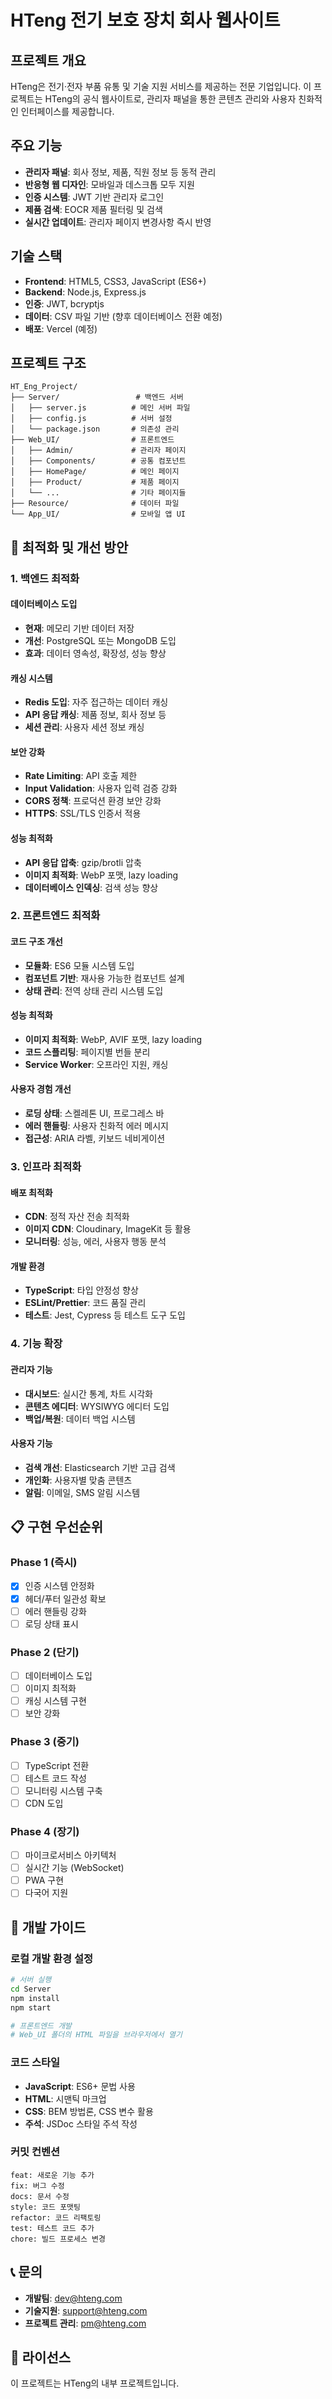 # HTeng 전기 보호 장치 회사 웹사이트

## 프로젝트 개요
HTeng은 전기·전자 부품 유통 및 기술 지원 서비스를 제공하는 전문 기업입니다. 이 프로젝트는 HTeng의 공식 웹사이트로, 관리자 패널을 통한 콘텐츠 관리와 사용자 친화적인 인터페이스를 제공합니다.

## 주요 기능
- **관리자 패널**: 회사 정보, 제품, 직원 정보 등 동적 관리
- **반응형 웹 디자인**: 모바일과 데스크톱 모두 지원
- **인증 시스템**: JWT 기반 관리자 로그인
- **제품 검색**: EOCR 제품 필터링 및 검색
- **실시간 업데이트**: 관리자 페이지 변경사항 즉시 반영

## 기술 스택
- **Frontend**: HTML5, CSS3, JavaScript (ES6+)
- **Backend**: Node.js, Express.js
- **인증**: JWT, bcryptjs
- **데이터**: CSV 파일 기반 (향후 데이터베이스 전환 예정)
- **배포**: Vercel (예정)

## 프로젝트 구조
```
HT_Eng_Project/
├── Server/                 # 백엔드 서버
│   ├── server.js          # 메인 서버 파일
│   ├── config.js          # 서버 설정
│   └── package.json       # 의존성 관리
├── Web_UI/                # 프론트엔드
│   ├── Admin/             # 관리자 페이지
│   ├── Components/        # 공통 컴포넌트
│   ├── HomePage/          # 메인 페이지
│   ├── Product/           # 제품 페이지
│   └── ...                # 기타 페이지들
├── Resource/              # 데이터 파일
└── App_UI/                # 모바일 앱 UI
```

## 🚀 최적화 및 개선 방안

### 1. 백엔드 최적화
#### 데이터베이스 도입
- **현재**: 메모리 기반 데이터 저장
- **개선**: PostgreSQL 또는 MongoDB 도입
- **효과**: 데이터 영속성, 확장성, 성능 향상

#### 캐싱 시스템
- **Redis 도입**: 자주 접근하는 데이터 캐싱
- **API 응답 캐싱**: 제품 정보, 회사 정보 등
- **세션 관리**: 사용자 세션 정보 캐싱

#### 보안 강화
- **Rate Limiting**: API 호출 제한
- **Input Validation**: 사용자 입력 검증 강화
- **CORS 정책**: 프로덕션 환경 보안 강화
- **HTTPS**: SSL/TLS 인증서 적용

#### 성능 최적화
- **API 응답 압축**: gzip/brotli 압축
- **이미지 최적화**: WebP 포맷, lazy loading
- **데이터베이스 인덱싱**: 검색 성능 향상

### 2. 프론트엔드 최적화
#### 코드 구조 개선
- **모듈화**: ES6 모듈 시스템 도입
- **컴포넌트 기반**: 재사용 가능한 컴포넌트 설계
- **상태 관리**: 전역 상태 관리 시스템 도입

#### 성능 최적화
- **이미지 최적화**: WebP, AVIF 포맷, lazy loading
- **코드 스플리팅**: 페이지별 번들 분리
- **Service Worker**: 오프라인 지원, 캐싱

#### 사용자 경험 개선
- **로딩 상태**: 스켈레톤 UI, 프로그레스 바
- **에러 핸들링**: 사용자 친화적 에러 메시지
- **접근성**: ARIA 라벨, 키보드 네비게이션

### 3. 인프라 최적화
#### 배포 최적화
- **CDN**: 정적 자산 전송 최적화
- **이미지 CDN**: Cloudinary, ImageKit 등 활용
- **모니터링**: 성능, 에러, 사용자 행동 분석

#### 개발 환경
- **TypeScript**: 타입 안정성 향상
- **ESLint/Prettier**: 코드 품질 관리
- **테스트**: Jest, Cypress 등 테스트 도구 도입

### 4. 기능 확장
#### 관리자 기능
- **대시보드**: 실시간 통계, 차트 시각화
- **콘텐츠 에디터**: WYSIWYG 에디터 도입
- **백업/복원**: 데이터 백업 시스템

#### 사용자 기능
- **검색 개선**: Elasticsearch 기반 고급 검색
- **개인화**: 사용자별 맞춤 콘텐츠
- **알림**: 이메일, SMS 알림 시스템

## 📋 구현 우선순위

### Phase 1 (즉시)
- [x] 인증 시스템 안정화
- [x] 헤더/푸터 일관성 확보
- [ ] 에러 핸들링 강화
- [ ] 로딩 상태 표시

### Phase 2 (단기)
- [ ] 데이터베이스 도입
- [ ] 이미지 최적화
- [ ] 캐싱 시스템 구현
- [ ] 보안 강화

### Phase 3 (중기)
- [ ] TypeScript 전환
- [ ] 테스트 코드 작성
- [ ] 모니터링 시스템 구축
- [ ] CDN 도입

### Phase 4 (장기)
- [ ] 마이크로서비스 아키텍처
- [ ] 실시간 기능 (WebSocket)
- [ ] PWA 구현
- [ ] 다국어 지원

## 🔧 개발 가이드

### 로컬 개발 환경 설정
```bash
# 서버 실행
cd Server
npm install
npm start

# 프론트엔드 개발
# Web_UI 폴더의 HTML 파일을 브라우저에서 열기
```

### 코드 스타일
- **JavaScript**: ES6+ 문법 사용
- **HTML**: 시맨틱 마크업
- **CSS**: BEM 방법론, CSS 변수 활용
- **주석**: JSDoc 스타일 주석 작성

### 커밋 컨벤션
```
feat: 새로운 기능 추가
fix: 버그 수정
docs: 문서 수정
style: 코드 포맷팅
refactor: 코드 리팩토링
test: 테스트 코드 추가
chore: 빌드 프로세스 변경
```

## 📞 문의
- **개발팀**: dev@hteng.com
- **기술지원**: support@hteng.com
- **프로젝트 관리**: pm@hteng.com

## 📄 라이선스
이 프로젝트는 HTeng의 내부 프로젝트입니다.
